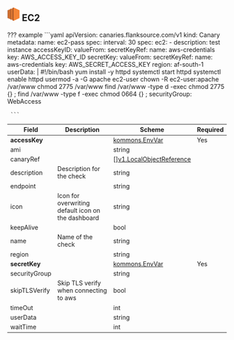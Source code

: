 ## <img src='https://raw.githubusercontent.com/flanksource/flanksource-ui/main/src/icons/ec2.svg' style='height: 32px'/> EC2

??? example
     ```yaml
     apiVersion: canaries.flanksource.com/v1
     kind: Canary
     metadata:
       name: ec2-pass
     spec:
       interval: 30
       spec:
         ec2:
           - description: test instance
             accessKeyID:
               valueFrom:
                 secretKeyRef:
                   name: aws-credentials
                   key: AWS_ACCESS_KEY_ID
             secretKey:
               valueFrom:
                 secretKeyRef:
                   name: aws-credentials
                   key: AWS_SECRET_ACCESS_KEY
             region: af-south-1
             userData: |
               #!/bin/bash
               yum install -y httpd
               systemctl start httpd
               systemctl enable httpd
               usermod -a -G apache ec2-user
               chown -R ec2-user:apache /var/www
               chmod 2775 /var/www
               find /var/www -type d -exec chmod 2775 {} \;
               find /var/www -type f -exec chmod 0664 {} \;
             securityGroup: WebAccess
     
     ```

| Field | Description | Scheme | Required |
| ----- | ----------- | ------ | -------- |
| **accessKey** |  | [kommons.EnvVar](https://pkg.go.dev/github.com/flanksource/kommons#EnvVar) | Yes |
| ami |  | string |  |
| canaryRef |  | \[\][v1.LocalObjectReference](https://kubernetes.io/docs/reference/generated/kubernetes-api/v1.20/#localobjectreference-v1-core) |  |
| description | Description for the check | string |  |
| endpoint |  | string |  |
| icon | Icon for overwriting default icon on the dashboard | string |  |
| keepAlive |  | bool |  |
| name | Name of the check | string |  |
| region |  | string |  |
| **secretKey** |  | [kommons.EnvVar](https://pkg.go.dev/github.com/flanksource/kommons#EnvVar) | Yes |
| securityGroup |  | string |  |
| skipTLSVerify | Skip TLS verify when connecting to aws | bool |  |
| timeOut |  | int |  |
| userData |  | string |  |
| waitTime |  | int |  |
